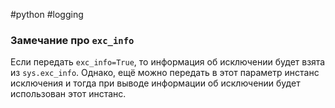 #python #logging

### Замечание про `exc_info`
Если передать `exc_info=True`, то информация об исключении будет взята из `sys.exc_info`. 
Однако, ещё можно передать в этот параметр инстанс исключения и тогда при выводе информации об исключении будет использован этот инстанс.